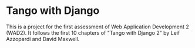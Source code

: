 # Tango with Django
This is a project for the first assessment of Web Application Development 2 (WAD2).
It follows the first 10 chapters of "Tango with Django 2" by Leif Azzopardi and David Maxwell.
